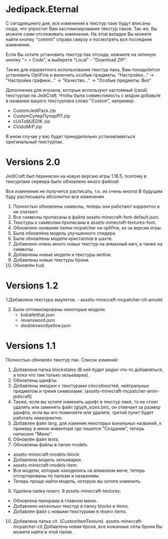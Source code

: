 # Jedipack.Eternal
 С сегодняшнего дня, все изменения в текстур паке будут вписаны сюда, что упростит Вам кастомизирование текстур паков.
 Так же, Вы можете сами отслеживать изменения. На этой вкладке Вы можете найти кнопку "commit" справа сверху и посмотреть все последние изменения.
 
 Если Вы хотите установить текстур пак отсюда, нажмите на зеленую кнопку "< > Code", и выберете "Local" - "Download ZIP".
 
 Также для корректного использования текстур пака, Вам понадобится установить OptiFine и включить особые предметы. "Настройки..." -> "Настройки графики..." -> "Качество..." -> "Особые предметы: Вкл"

 Дополнение для игроков, которые используют кастомный (свой) текстурпак на JediCraft.
 Чтобы была совместимость с модом добавьте в название вашего текстурпака слово "Custom", например:
 - CustomJediPack.zip
 - CustomСуперПуперРП.zip
 - cUsToMJEDIK.zip
 - CUstoMrP.zip

 В ином случае у вас будет принудительно устанавливаться оригинальный текстурпак.

# Versions 2.0
JediCraft был перенесен на новую версию игры 1.16.5, поэтому в тексурпаке сервера было обновлено много файлов!

Все изменения не получится расписать, т.к. их очень много)
В будущем буду расписывать абсолютно все изменения.

1. Полностью обновлены символы, теперь они работают корректно и не слетают.
2. Все символы прописаны в файле assets-minecraft-font-default.json.
3. Текстуры к символам прописаны в assets-minecraft-textures-font.
4. Обновлено название папки mcpatcher на optifine, из за версии игры.
5. Была обновлёна модель улучшенного спидера.
6. Были обновлены модели кристаллов в шахте.
7. Добавлено очень много новых текстур на алмазный меч, а также на символы.
8. Добавлены новые модели и текстуры мобов.
9. Добавлены новые текстуры брони.
10. Обновлён hud.


# Versions 1.2

1.Добавлена текстура амулетов.
	- assets-minecraft-mcpatcher-cit-amulet
	
2. Были оптимизированы некоторые модели.
	- bobafetthat.json
	- revansword.json
	- doubleswordyellow.json

# Versions 1.1

 Полностью обновлён текстур пак. Список измений:
1. Добавлена папка blockstates (В ней будет редко что-то добавляться, а пока что там только зельеварка).
2. Обновлены шрифты.
3. Добавлены эмоджи с текстурами способностей, нейтральных предметом и тремя символами.
(assets-minecraft-mcpatcher-anim-jedicraft)
4. Также, если вы хотите изменить шрифт в текстур паке, то не стоит удалять или заменять файл
(glyph_sizes.bin), он отвечает за размер шрифта, если вы его поменяете или удалите, третий пункт будет работать неккоректно.
5. Добавлен файл lang, для измения некоторых ванильных названий, к примеру в меню инвенторя где пишется "Создание", теперь написано "Меню".
6. Обновлён файл texts.
7. Обновлены файлы в папке models.
 - assets-minecraft-models-block:
 - Добавлена модель зельеварки.
 - assets-minecraft-models-item:
 - Все модели, которые находились на алмазном мече, теперь отсортированы по папкам и названиям.
 - Теперь проще найти модель, которую вы хотите изменить.
8. Удалена папка reserv.
9.assets-minecraft-textures:
 - Обновлена панорама в главном меню.
 - Добавлено несколько текстур в папку blocks и items.
 - Добавлен файл с новыми текстурами в reserv items.
10. Добавлена папка cit. (CustomItemTexture).
assets-minecraft-mcpatcher-cit
Добавлена новая броня, все кожанные сеты брони Вы можете найти в этой папке.

 
